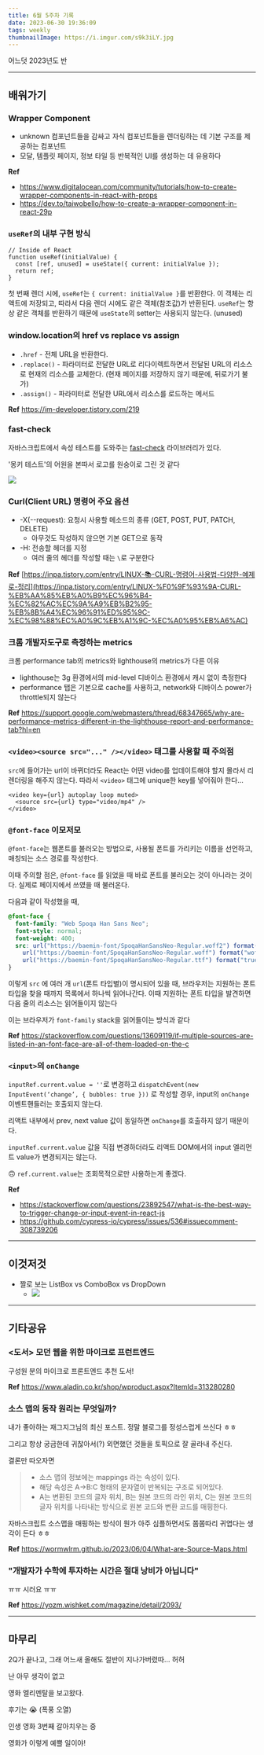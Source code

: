 ```yaml
---
title: 6월 5주차 기록
date: 2023-06-30 19:36:09
tags: weekly
thumbnailImage: https://i.imgur.com/s9k3iLY.jpg
---
```


어느덧 2023년도 반

<!-- more -->

---

## 배워가기

### Wrapper Component

- unknown 컴포넌트들을 감싸고 자식 컴포넌트들을 렌더링하는 데 기본 구조를 제공하는 컴포넌트
- 모달, 템플릿 페이지, 정보 타일 등 반복적인 UI를 생성하는 데 유용하다

**Ref**

- https://www.digitalocean.com/community/tutorials/how-to-create-wrapper-components-in-react-with-props
- https://dev.to/taiwobello/how-to-create-a-wrapper-component-in-react-29p

### `useRef`의 내부 구현 방식

```tsx
// Inside of React
function useRef(initialValue) {
  const [ref, unused] = useState({ current: initialValue });
  return ref;
}
```

첫 번째 렌더 시에, `useRef`는 `{ current: initialValue }`를 반환한다. 이 객체는 리액트에 저장되고, 따라서 다음 렌더 시에도 같은 객체(참조값)가 반환된다. `useRef`는 항상 같은 객체를 반환하기 때문에 `useState`의 setter는 사용되지 않는다. (unused)

### window.location의 href vs replace vs assign

- `.href` - 전체 URL을 반환한다.
- `.replace()` - 파라미터로 전달한 URL로 리다이렉트하면서 전달된 URL의 리소스로 현재의 리소스를 교체한다. (현재 페이지를 저장하지 않기 때문에, 뒤로가기 불가)
- `.assign()` - 파라미터로 전달한 URL에서 리소스를 로드하는 메서드

**Ref** https://im-developer.tistory.com/219

### fast-check

자바스크립트에서 속성 테스트를 도와주는 [fast-check](https://github.com/dubzzz/fast-check) 라이브러리가 있다.

'몽키 테스트'의 어원을 본따서 로고를 원숭이로 그린 것 같다

<img src="01.png" />

### Curl(Client URL) 명령어 주요 옵션

- -X(--request): 요청시 사용할 메소드의 종류 (GET, POST, PUT, PATCH, DELETE)
  - 아무것도 작성하지 않으면 기본 GET으로 동작
- -H: 전송할 헤더를 지정
  - 여러 줄의 헤더를 작성할 때는 `\`로 구분한다

**Ref** [https://inpa.tistory.com/entry/LINUX-📚-CURL-명령어-사용법-다양한-예제로-정리](https://inpa.tistory.com/entry/LINUX-%F0%9F%93%9A-CURL-%EB%AA%85%EB%A0%B9%EC%96%B4-%EC%82%AC%EC%9A%A9%EB%B2%95-%EB%8B%A4%EC%96%91%ED%95%9C-%EC%98%88%EC%A0%9C%EB%A1%9C-%EC%A0%95%EB%A6%AC)

### 크롬 개발자도구로 측정하는 metrics

크롬 performance tab의 metrics와 lighthouse의 metrics가 다른 이유

- lighthouse는 3g 환경에서의 mid-level 디바이스 환경에서 캐시 없이 측정한다
- performance 탭은 기본으로 cache를 사용하고, network와 디바이스 power가 throttle되지 않는다

**Ref** https://support.google.com/webmasters/thread/68347665/why-are-performance-metrics-different-in-the-lighthouse-report-and-performance-tab?hl=en

### `<video><source src="..." /></video>` 태그를 사용할 때 주의점

`src`에 들어가는 url이 바뀌더라도 React는 어떤 video를 업데이트해야 할지 몰라서 리렌더링을 해주지 않는다. 따라서 `<video>` 태그에 unique한 key를 넣어줘야 한다…

```tsx
<video key={url} autoplay loop muted>
  <source src={url} type="video/mp4" />
</video>
```

### `@font-face` 이모저모

`@font-face`는 웹폰트를 불러오는 방법으로, 사용될 폰트를 가리키는 이름을 선언하고, 매칭되는 소스 경로를 작성한다.

이때 주의할 점은, `@font-face` 를 읽었을 때 바로 폰트를 불러오는 것이 아니라는 것이다. 실제로 페이지에서 쓰였을 때 불러온다.

다음과 같이 작성했을 때,

```css
@font-face {
  font-family: "Web Spoqa Han Sans Neo";
  font-style: normal;
  font-weight: 400;
  src: url("https://baemin-font/SpoqaHanSansNeo-Regular.woff2") format("woff2"),
    url("https://baemin-font/SpoqaHanSansNeo-Regular.woff") format("woff"),
    url("https://baemin-font/SpoqaHanSansNeo-Regular.ttf") format("truetype");
}
```

이렇게 `src` 에 여러 개 `url`(폰트 타입별)이 명시되어 있을 때, 브라우저는 지원하는 폰트 타입을 찾을 때까지 목록에서 하나씩 읽어나간다. 이때 지원하는 폰트 타입을 발견하면 다음 줄의 리소스는 읽어들이지 않는다

이는 브라우저가 `font-family` stack을 읽어들이는 방식과 같다

**Ref** https://stackoverflow.com/questions/13609119/if-multiple-sources-are-listed-in-an-font-face-are-all-of-them-loaded-on-the-c

### `<input>`의 `onChange`

`inputRef.current.value = ''`로 변경하고 `dispatchEvent(new InputEvent(‘change’, { bubbles: true }))` 로 작성할 경우, input의 `onChange` 이벤트핸들러는 호출되지 않는다.

리액트 내부에서 prev, next value 값이 동일하면 `onChange`를 호출하지 않기 때문이다.

`inputRef.current.value` 값을 직접 변경하더라도 리액트 DOM에서의 input 엘리먼트 value가 변경되지는 않는다.

🙃 `ref.current.value`는 조회목적으로만 사용하는게 좋겠다.

**Ref**

- https://stackoverflow.com/questions/23892547/what-is-the-best-way-to-trigger-change-or-input-event-in-react-js
- https://github.com/cypress-io/cypress/issues/536#issuecomment-308739206

---

## 이것저것

- 짤로 보는 ListBox vs ComboBox vs DropDown
  - <img src="02.png" />

---

## 기타공유

### <도서> 모던 웹을 위한 마이크로 프런트엔드

구성원 분의 마이크로 프론트엔드 추천 도서!

**Ref** <https://www.aladin.co.kr/shop/wproduct.aspx?ItemId=313280280>

### 소스 맵의 동작 원리는 무엇일까?

내가 좋아하는 재그지그님의 최신 포스트. 정말 블로그를 정성스럽게 쓰신다 ㅎㅎ

그리고 항상 궁금한데 귀찮아서(?) 외면했던 것들을 토픽으로 잘 골라내 주신다.

결론만 따오자면

> - 소스 맵의 정보에는 mappings 라는 속성이 있다.
> - 해당 속성은 A->B:C 형태의 문자열이 반복되는 구조로 되어있다.
> - A는 변환된 코드의 글자 위치, B는 원본 코드의 라인 위치, C는 원본 코드의 글자 위치를 나타내는 방식으로 원본 코드와 변환 코드를 매핑한다.

자바스크립트 소스맵을 매핑하는 방식이 뭔가 아주 심플하면서도 쫌쫌따리 귀엽다는 생각이 든다 ㅎㅎ

**Ref** <https://wormwlrm.github.io/2023/06/04/What-are-Source-Maps.html>

### "개발자가 수학에 투자하는 시간은 절대 낭비가 아닙니다"

ㅠㅠ 시러요 ㅠㅠ

**Ref** <https://yozm.wishket.com/magazine/detail/2093/>

---

## 마무리

2Q가 끝나고, 그래 어느새 올해도 절반이 지나가버렸따... 허허

난 아무 생각이 없고

영화 엘리멘탈을 보고왔다.

후기는 😭 (폭풍 오열)

인생 영화 3번째 갈아치우는 중

영화가 이렇게 예쁠 일이야!
